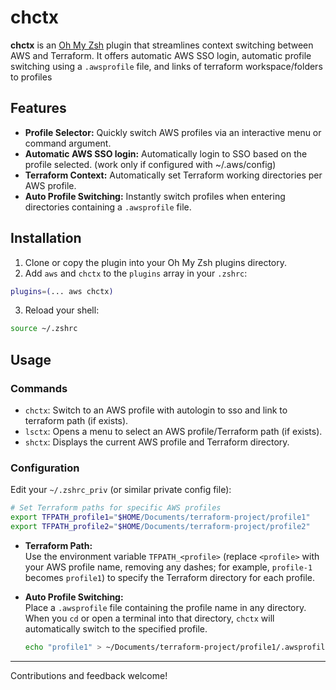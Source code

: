 # chctx

**chctx** is an [Oh My Zsh](https://ohmyz.sh/) plugin that streamlines context switching between AWS and
Terraform. It offers automatic AWS SSO login, automatic profile switching using a `.awsprofile` file, and
links of terraform workspace/folders to profiles

## Features

- **Profile Selector:** Quickly switch AWS profiles via an interactive menu or command argument.
- **Automatic AWS SSO login:** Automatically login to SSO based on the profile selected. (work only if
  configured with ~/.aws/config)
- **Terraform Context:** Automatically set Terraform working directories per AWS profile.
- **Auto Profile Switching:** Instantly switch profiles when entering directories containing a `.awsprofile`
  file.

## Installation

1. Clone or copy the plugin into your Oh My Zsh plugins directory.
2. Add `aws` and `chctx` to the `plugins` array in your `.zshrc`:

```zsh
plugins=(... aws chctx)
```

3. Reload your shell:

```zsh
source ~/.zshrc
```

## Usage

### Commands

- `chctx`: Switch to an AWS profile with autologin to sso and link to terraform path (if exists).
- `lsctx`: Opens a menu to select an AWS profile/Terraform path (if exists).
- `shctx`: Displays the current AWS profile and Terraform directory.

### Configuration

Edit your `~/.zshrc_priv` (or similar private config file):

```zsh
# Set Terraform paths for specific AWS profiles
export TFPATH_profile1="$HOME/Documents/terraform-project/profile1"
export TFPATH_profile2="$HOME/Documents/terraform-project/profile2"
```

- **Terraform Path:**  
  Use the environment variable `TFPATH_<profile>` (replace `<profile>` with your AWS profile name, removing any dashes; for example, `profile-1` becomes `profile1`) to specify the Terraform directory for each profile.

- **Auto Profile Switching:**  
  Place a `.awsprofile` file containing the profile name in any directory. When you `cd` or open a terminal
  into that directory, `chctx` will automatically switch to the specified profile.

  ```sh
  echo "profile1" > ~/Documents/terraform-project/profile1/.awsprofile
  ```

---

Contributions and feedback welcome!
